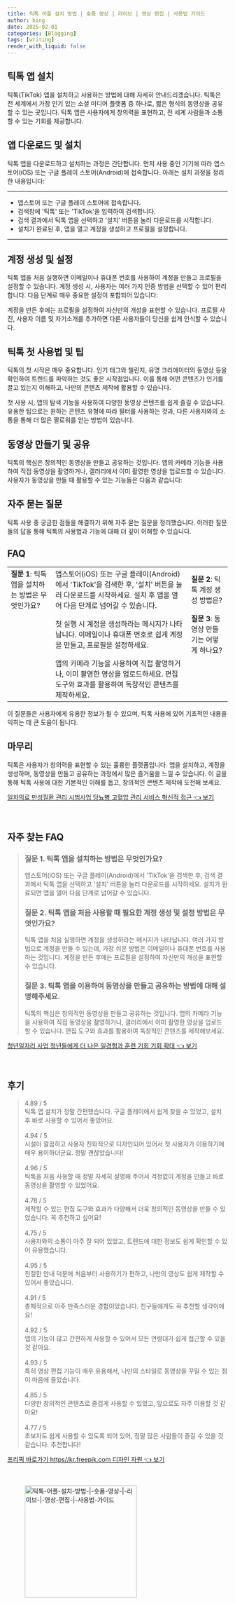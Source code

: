 ```yaml
---
title: 틱톡 어플 설치 방법 | 숏폼 영상 | 라이브 | 영상 편집 | 사용법 가이드
author: bing
date: 2025-02-01
categories: [Blogging]
tags: [writing]
render_with_liquid: false
---
```



<h2 id='틱톡 앱 설치'>틱톡 앱 설치</h2>

<p>틱톡(TikTok) 앱을 설치하고 사용하는 방법에 대해 자세히 안내드리겠습니다. 틱톡은 전 세계에서 가장 인기 있는 소셜 미디어 플랫폼 중 하나로, 짧은 형식의 동영상을 공유할 수 있는 곳입니다. 틱톡 앱은 사용자에게 창의력을 표현하고, 전 세계 사람들과 소통할 수 있는 기회를 제공합니다.</p>

<h2 id='앱 다운로드 및 설치'>앱 다운로드 및 설치</h2>

<p>틱톡 앱을 다운로드하고 설치하는 과정은 간단합니다. 먼저 사용 중인 기기에 따라 앱스토어(iOS) 또는 구글 플레이 스토어(Android)에 접속합니다. 아래는 설치 과정을 정리한 내용입니다:</p>

<hr />

<ul>
    <li>앱스토어 또는 구글 플레이 스토어에 접속합니다.</li>
    <li>검색창에 '틱톡' 또는 'TikTok'을 입력하여 검색합니다.</li>
    <li>검색 결과에서 틱톡 앱을 선택하고 '설치' 버튼을 눌러 다운로드를 시작합니다.</li>
    <li>설치가 완료된 후, 앱을 열고 계정을 생성하고 프로필을 설정합니다.</li>
</ul>

<hr />

<h2 id='계정 생성 및 설정'>계정 생성 및 설정</h2>

<p>틱톡 앱을 처음 실행하면 이메일이나 휴대폰 번호를 사용하여 계정을 만들고 프로필을 설정할 수 있습니다. 계정 생성 시, 사용자는 여러 가지 인증 방법을 선택할 수 있어 편리합니다. 다음 단계로 매우 중요한 설정이 포함되어 있습니다:</p>

<p>계정을 만든 후에는 프로필을 설정하여 자신만의 개성을 표현할 수 있습니다. 프로필 사진, 사용자 이름 및 자기소개를 추가하면 다른 사용자들이 당신을 쉽게 인식할 수 있습니다.</p>

<h2 id='틱톡 첫 사용법'>틱톡 첫 사용법 및 팁</h2>

<p>틱톡의 첫 시작은 매우 중요합니다. 인기 태그와 챌린지, 유명 크리에이터의 동영상 등을 확인하여 트렌드를 파악하는 것도 좋은 시작점입니다. 이를 통해 어떤 콘텐츠가 인기를 끌고 있는지 이해하고, 나만의 콘텐츠 제작에 활용할 수 있습니다.</p>

<p>첫 사용 시, 앱의 탐색 기능을 사용하여 다양한 동영상 콘텐츠를 쉽게 즐길 수 있습니다. 유용한 팁으로는 원하는 콘텐츠 유형에 따라 필터를 사용하는 것과, 다른 사용자와의 소통을 통해 더 많은 팔로워를 얻는 방법이 있습니다.</p>

<h2 id='동영상 만들기 및 공유'>동영상 만들기 및 공유</h2>

<p>틱톡의 핵심은 창의적인 동영상을 만들고 공유하는 것입니다. 앱의 카메라 기능을 사용하여 직접 동영상을 촬영하거나, 갤러리에서 이미 촬영한 영상을 업로드할 수 있습니다. 사용자가 동영상을 만들 때 활용할 수 있는 기능들은 다음과 같습니다:</p>

<h2 id='자주 묻는 질문'>자주 묻는 질문</h2>

<p>틱톡 사용 중 궁금한 점들을 해결하기 위해 자주 묻는 질문을 정리했습니다. 이러한 질문들의 답을 통해 틱톡의 사용법과 기능에 대해 더 깊이 이해할 수 있습니다.</p>

<h2 id='FAQ'>FAQ</h2>

<table>
    <tr>
        <td><b>질문 1</b>: 틱톡 앱을 설치하는 방법은 무엇인가요?</td>
        <td>앱스토어(iOS) 또는 구글 플레이(Android)에서 'TikTok'을 검색한 후, '설치' 버튼을 눌러 다운로드를 시작하세요. 설치 후 앱을 열어 다음 단계로 넘어갈 수 있습니다.</td>
        <td><b>질문 2</b>: 틱톡 계정 생성 방법은?</td>
    </tr>
    <tr>
        <td></td>
        <td>첫 실행 시 계정을 생성하라는 메시지가 나타납니다. 이메일이나 휴대폰 번호로 쉽게 계정을 만들고, 프로필을 설정하세요.</td>
        <td><b>질문 3</b>: 동영상 만들기는 어떻게 하나요?</td>
    </tr>
    <tr>
        <td></td>
        <td>앱의 카메라 기능을 사용하여 직접 촬영하거나, 이미 촬영한 영상을 업로드하세요. 편집 도구와 효과를 활용하여 독창적인 콘텐츠를 제작하세요.</td>
        <td></td>
    </tr>
</table>

<p>이 질문들은 사용자에게 유용한 정보가 될 수 있으며, 틱톡 사용에 있어 기초적인 내용을 익히는 데 큰 도움이 됩니다.</p>

<h2 id='마무리'>마무리</h2>

<p>틱톡은 사용자가 창의력을 표현할 수 있는 훌륭한 플랫폼입니다. 앱을 설치하고, 계정을 생성하며, 동영상을 만들고 공유하는 과정에서 많은 즐거움을 느낄 수 있습니다. 이 글을 통해 틱톡 사용에 대한 기본적인 이해를 돕고, 창의적인 콘텐츠 제작에 도전해 보세요.</p>


<p><a class="click-button" title="일차의료 만성질환 관리 시범사업 당뇨병 고혈압 관리 서비스 혁신적 접근" href="https://blackassets.github.io/posts/%EC%9D%BC%EC%B0%A8%EC%9D%98%EB%A3%8C-%EB%A7%8C%EC%84%B1%EC%A7%88%ED%99%98-%EA%B4%80%EB%A6%AC-%EC%8B%9C%EB%B2%94%EC%82%AC%EC%97%85-%EB%8B%B9%EB%87%A8%EB%B3%91-%EA%B3%A0%ED%98%88%EC%95%95-%EA%B4%80%EB%A6%AC-%EC%84%9C%EB%B9%84%EC%8A%A4-%ED%98%81%EC%8B%A0%EC%A0%81-%EC%A0%91%EA%B7%BC/" rel="dofollow">일차의료 만성질환 관리 시범사업 당뇨병 고혈압 관리 서비스 혁신적 접근 👈 보기</a></p><br>
<h2 id='자주_찾는_FAQ'>자주 찾는 FAQ</h2>
<div itemscope="" itemtype="https://schema.org/FAQPage"> 
<blockquote> 
<div itemscope="" itemprop="mainEntity" itemtype="https://schema.org/Question"> 
<h3 itemprop="name">질문 1. 틱톡 앱을 설치하는 방법은 무엇인가요?</h3> 
<div itemscope="" itemprop="acceptedAnswer" itemtype="https://schema.org/Answer"> 
<span itemprop="text"> 
<p>앱스토어(iOS) 또는 구글 플레이(Android)에서 'TikTok'을 검색한 후, 검색 결과에서 틱톡 앱을 선택하고 '설치' 버튼을 눌러 다운로드를 시작하세요. 설치가 완료되면 앱을 열어 다음 단계로 넘어갈 수 있습니다.</p> 
</span> 
</div> 
</div> 
<div itemscope="" itemprop="mainEntity" itemtype="https://schema.org/Question"> 
<h3 itemprop="name">질문 2. 틱톡 앱을 처음 사용할 때 필요한 계정 생성 및 설정 방법은 무엇인가요?</h3> 
<div itemscope="" itemprop="acceptedAnswer" itemtype="https://schema.org/Answer"> 
<span itemprop="text"> 
<p>틱톡 앱을 처음 실행하면 계정을 생성하라는 메시지가 나타납니다. 여러 가지 방법으로 계정을 만들 수 있는데, 가장 쉬운 방법은 이메일이나 휴대폰 번호를 사용하는 것입니다. 계정을 만든 후에는 프로필을 설정하여 자신만의 개성을 표현할 수 있습니다.</p> 
</span> 
</div> 
</div> 
<div itemscope="" itemprop="mainEntity" itemtype="https://schema.org/Question"> 
<h3 itemprop="name">질문 3. 틱톡 앱을 이용하여 동영상을 만들고 공유하는 방법에 대해 설명해주세요.</h3> 
<div itemscope="" itemprop="acceptedAnswer" itemtype="https://schema.org/Answer"> 
<span itemprop="text"> 
<p>틱톡의 핵심은 창의적인 동영상을 만들고 공유하는 것입니다. 앱의 카메라 기능을 사용하여 직접 동영상을 촬영하거나, 갤러리에서 이미 촬영한 영상을 업로드할 수 있습니다. 편집 도구와 효과를 활용하여 독창적인 콘텐츠를 제작해보세요.</p> 
</span> 
</div> 
</div> 
</blockquote> 
</div>
<p><a class="click-button" title="청년일자리 사업 청년들에게 더 나은 일경험과 훈련 기회 기회 확대" href="https://blackassets.github.io/posts/%EC%B2%AD%EB%85%84%EC%9D%BC%EC%9E%90%EB%A6%AC-%EC%82%AC%EC%97%85-%EC%B2%AD%EB%85%84%EB%93%A4%EC%97%90%EA%B2%8C-%EB%8D%94-%EB%82%98%EC%9D%80-%EC%9D%BC%EA%B2%BD%ED%97%98%EA%B3%BC-%ED%9B%88%EB%A0%A8-%EA%B8%B0%ED%9A%8C-%EA%B8%B0%ED%9A%8C-%ED%99%95%EB%8C%80/" rel="dofollow">청년일자리 사업 청년들에게 더 나은 일경험과 훈련 기회 기회 확대 👈 보기</a></p><br>
<h2 id='후기'>후기</h2>
<div itemscope itemtype="https://schema.org/Product">
  <blockquote>
  <div itemprop="review" itemscope itemtype="https://schema.org/Review">
      <div itemprop="reviewRating" itemscope itemtype="https://schema.org/Rating"> <span itemprop="ratingValue">4.89</span> / <span itemprop="bestRating">5</span> </div>
      <span itemprop="reviewBody">틱톡 앱 설치가 정말 간편했습니다. 구글 플레이에서 쉽게 찾을 수 있었고, 설치 후 바로 사용할 수 있어서 좋았어요.</span>
  </div>
  <br>
  <div itemprop="review" itemscope itemtype="https://schema.org/Review">
      <div itemprop="reviewRating" itemscope itemtype="https://schema.org/Rating"> <span itemprop="ratingValue">4.94</span> / <span itemprop="bestRating">5</span> </div>
      <span itemprop="reviewBody">시설이 깔끔하고 사용자 친화적으로 디자인되어 있어서 첫 사용자가 이용하기에 매우 용이하더군요. 정말 괜찮았습니다!</span>
  </div>
  <br>
  <div itemprop="review" itemscope itemtype="https://schema.org/Review">
      <div itemprop="reviewRating" itemscope itemtype="https://schema.org/Rating"> <span itemprop="ratingValue">4.96</span> / <span itemprop="bestRating">5</span> </div>
      <span itemprop="reviewBody">틱톡을 처음 사용할 때 정말 자세히 설명해 주어서 걱정없이 계정을 만들고 바로 동영상을 촬영할 수 있었어요.</span>
  </div>
  <br>
  <div itemprop="review" itemscope itemtype="https://schema.org/Review">
      <div itemprop="reviewRating" itemscope itemtype="https://schema.org/Rating"> <span itemprop="ratingValue">4.78</span> / <span itemprop="bestRating">5</span> </div>
      <span itemprop="reviewBody">제작할 수 있는 편집 도구와 효과가 다양해서 더욱 창의적인 동영상을 만들 수 있었습니다. 꼭 추천하고 싶어요!</span>
  </div>
  <br>
  <div itemprop="review" itemscope itemtype="https://schema.org/Review">
      <div itemprop="reviewRating" itemscope itemtype="https://schema.org/Rating"> <span itemprop="ratingValue">4.75</span> / <span itemprop="bestRating">5</span> </div>
      <span itemprop="reviewBody">사용자와의 소통이 아주 잘 되어 있었고, 트렌드에 대한 정보도 쉽게 확인할 수 있어 유용했습니다.</span>
  </div>
  <br>
  <div itemprop="review" itemscope itemtype="https://schema.org/Review">
      <div itemprop="reviewRating" itemscope itemtype="https://schema.org/Rating"> <span itemprop="ratingValue">4.95</span> / <span itemprop="bestRating">5</span> </div>
      <span itemprop="reviewBody">친절한 안내 덕분에 처음부터 사용하기가 편하고, 나만의 영상도 쉽게 제작할 수 있어서 좋았습니다.</span>
  </div>
  <br>
  <div itemprop="review" itemscope itemtype="https://schema.org/Review">
      <div itemprop="reviewRating" itemscope itemtype="https://schema.org/Rating"> <span itemprop="ratingValue">4.91</span> / <span itemprop="bestRating">5</span> </div>
      <span itemprop="reviewBody">총체적으로 아주 만족스러운 경험이었습니다. 친구들에게도 꼭 추천할 생각이에요!</span>
  </div>
  <br>
  <div itemprop="review" itemscope itemtype="https://schema.org/Review">
      <div itemprop="reviewRating" itemscope itemtype="https://schema.org/Rating"> <span itemprop="ratingValue">4.92</span> / <span itemprop="bestRating">5</span> </div>
      <span itemprop="reviewBody">앱의 기능이 많고 간편하게 사용할 수 있어서 모든 연령대가 쉽게 접근할 수 있을 것 같아요.</span>
  </div>
  <br>
  <div itemprop="review" itemscope itemtype="https://schema.org/Review">
      <div itemprop="reviewRating" itemscope itemtype="https://schema.org/Rating"> <span itemprop="ratingValue">4.93</span> / <span itemprop="bestRating">5</span> </div>
      <span itemprop="reviewBody">특히 영상 편집 기능이 매우 유용해서, 나만의 스타일로 동영상을 꾸밀 수 있는 점이 마음에 들었습니다.</span>
  </div>
  <br>
  <div itemprop="review" itemscope itemtype="https://schema.org/Review">
      <div itemprop="reviewRating" itemscope itemtype="https://schema.org/Rating"> <span itemprop="ratingValue">4.85</span> / <span itemprop="bestRating">5</span> </div>
      <span itemprop="reviewBody">다양한 창의적인 콘텐츠로 즐겁게 사용할 수 있었고, 앞으로도 자주 이용할 것 같아요!</span>
  </div>
  <br>
  <div itemprop="review" itemscope itemtype="https://schema.org/Review">
      <div itemprop="reviewRating" itemscope itemtype="https://schema.org/Rating"> <span itemprop="ratingValue">4.77</span> / <span itemprop="bestRating">5</span> </div>
      <span itemprop="reviewBody">초보자도 쉽게 사용할 수 있도록 되어 있어, 정말 많은 사람들이 즐길 수 있을 것 같습니다. 추천합니다!</span>
  </div>
  </blockquote>
</div>
<p><a class="click-button" title="프리픽 바로가기 https//kr.freepik.com 디자인 자원" href="https://blackassets.github.io/posts/%ED%94%84%EB%A6%AC%ED%94%BD-%EB%B0%94%EB%A1%9C%EA%B0%80%EA%B8%B0-httpskr.freepik.com-%EB%94%94%EC%9E%90%EC%9D%B8-%EC%9E%90%EC%9B%90/" rel="dofollow">프리픽 바로가기 https//kr.freepik.com 디자인 자원 👈 보기</a></p><br>
<figure class="image"><img src="https://blackassets.github.io/assets/img/thumbnail/틱톡-어플-설치-방법-|-숏폼-영상-|-라이브-|-영상-편집-|-사용법-가이드.webp" alt="틱톡-어플-설치-방법-|-숏폼-영상-|-라이브-|-영상-편집-|-사용법-가이드" width="256" height="256"></figure>